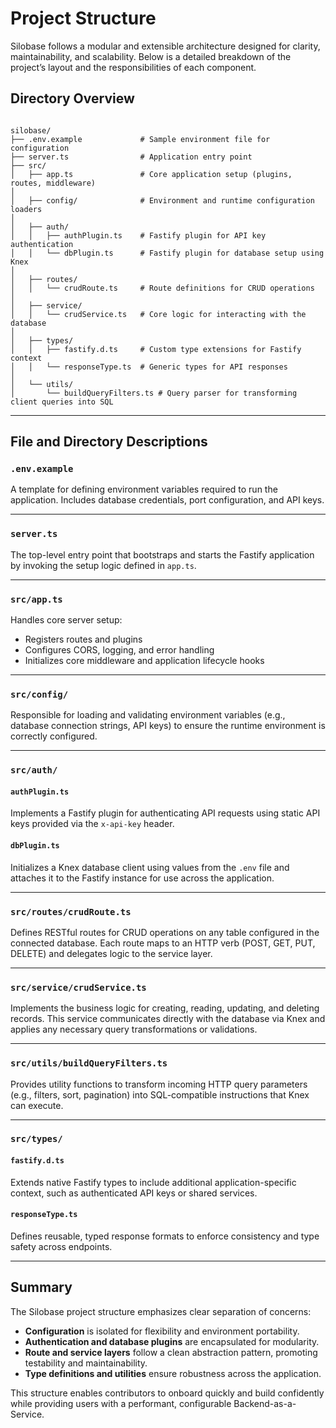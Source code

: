 # Project Structure

Silobase follows a modular and extensible architecture designed for clarity, maintainability, and scalability. Below is a detailed breakdown of the project’s layout and the responsibilities of each component.

## Directory Overview
```

silobase/
├── .env.example             # Sample environment file for configuration
├── server.ts                # Application entry point
├── src/
│   ├── app.ts               # Core application setup (plugins, routes, middleware)
│
│   ├── config/              # Environment and runtime configuration loaders
│
│   ├── auth/
│   │   ├── authPlugin.ts    # Fastify plugin for API key authentication
│   │   └── dbPlugin.ts      # Fastify plugin for database setup using Knex
│
│   ├── routes/
│   │   └── crudRoute.ts     # Route definitions for CRUD operations
│
│   ├── service/
│   │   └── crudService.ts   # Core logic for interacting with the database
│
│   ├── types/
│   │   ├── fastify.d.ts     # Custom type extensions for Fastify context
│   │   └── responseType.ts  # Generic types for API responses
│
│   └── utils/
│       └── buildQueryFilters.ts # Query parser for transforming client queries into SQL

```


---

## File and Directory Descriptions

### `.env.example`
A template for defining environment variables required to run the application. Includes database credentials, port configuration, and API keys.

---

### `server.ts`
The top-level entry point that bootstraps and starts the Fastify application by invoking the setup logic defined in `app.ts`.

---

### `src/app.ts`
Handles core server setup:
- Registers routes and plugins
- Configures CORS, logging, and error handling
- Initializes core middleware and application lifecycle hooks

---

### `src/config/`
Responsible for loading and validating environment variables (e.g., database connection strings, API keys) to ensure the runtime environment is correctly configured.

---

### `src/auth/`

#### `authPlugin.ts`
Implements a Fastify plugin for authenticating API requests using static API keys provided via the `x-api-key` header.

#### `dbPlugin.ts`
Initializes a Knex database client using values from the `.env` file and attaches it to the Fastify instance for use across the application.

---

### `src/routes/crudRoute.ts`
Defines RESTful routes for CRUD operations on any table configured in the connected database. Each route maps to an HTTP verb (POST, GET, PUT, DELETE) and delegates logic to the service layer.

---

### `src/service/crudService.ts`
Implements the business logic for creating, reading, updating, and deleting records. This service communicates directly with the database via Knex and applies any necessary query transformations or validations.

---

### `src/utils/buildQueryFilters.ts`
Provides utility functions to transform incoming HTTP query parameters (e.g., filters, sort, pagination) into SQL-compatible instructions that Knex can execute.

---

### `src/types/`

#### `fastify.d.ts`
Extends native Fastify types to include additional application-specific context, such as authenticated API keys or shared services.

#### `responseType.ts`
Defines reusable, typed response formats to enforce consistency and type safety across endpoints.

---

## Summary

The Silobase project structure emphasizes clear separation of concerns:

- **Configuration** is isolated for flexibility and environment portability.
- **Authentication and database plugins** are encapsulated for modularity.
- **Route and service layers** follow a clean abstraction pattern, promoting testability and maintainability.
- **Type definitions and utilities** ensure robustness across the application.

This structure enables contributors to onboard quickly and build confidently while providing users with a performant, configurable Backend-as-a-Service.

